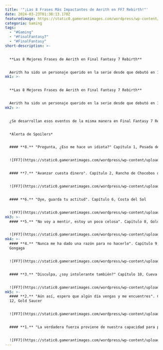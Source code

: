 ```yaml
---
title: '"¡Las 8 Frases Más Impactantes de Aerith en FF7 Rebirth!"'
date: 2024-03-23T01:38:13.170Z
featuredimage: https://static0.gamerantimages.com/wordpress/wp-content/uploads/2024/03/aerith-in-the-kalm-inn-in-final-fantasy-7-rebirth-and-aerith-in-the-village-of-the-gi-in-final-fantasy-7-rebirth.jpg?q=50&fit=contain&w=1140&h=&dpr=1.5
categoria: Gaming
tags:
  - "#Gaming"
  - "#FinalFantasy7"
  - "#FinalFantasy"
short-description: >-
  

  **Las 8 Mejores Frases de Aerith en Final Fantasy 7 Rebirth**


  Aerith ha sido un personaje querido en la serie desde que debutó en 1997 a través de Final Fantasy 7. Incluso hizo cameos en juego
mk1: >-
  

  **Las 8 Mejores Frases de Aerith en Final Fantasy 7 Rebirth**


  Aerith ha sido un personaje querido en la serie desde que debutó en 1997 a través de Final Fantasy 7. Incluso hizo cameos en juegos fuera de Final Fantasy como Kingdom Hearts. Hay una gran razón por la cual se ha arraigado en la mente de tantos fanáticos, lo cual es un spoiler para aquellos que nunca jugaron el juego original o Final Fantasy 7 Rebirth.
mk2: >-
  

  ¿Se desarrollan esos eventos de la misma manera en Final Fantasy 7 Rebirth? Eso no se revelará aún, pero lo que se revelarán son las siguientes líneas. Desde momentos enérgicos de fanática hasta discursos conmovedores, Aerith lo dice todo.


  *Alerta de Spoilers*


  #### **8.** "Pregunta, ¿Eso me hace un idiota?" Capítulo 1, Posada de Kalm


  ![FF7](https://static0.gamerantimages.com/wordpress/wp-content/uploads/2024/03/aerith-in-the-kalm-inn-in-final-fantasy-7-rebirth.jpg?q=50&fit=crop&w=1500&dpr=1.5 "FF7")


  #### **7.** "Avanzar cuesta dinero". Capítulo 2, Rancho de Chocobos de Bill


  ![FF7](https://static0.gamerantimages.com/wordpress/wp-content/uploads/2024/03/aerith-and-cloud-in-final-fantasy-7-rebirth.jpg?q=50&fit=crop&w=1500&dpr=1.5 "FF7")


  #### **6.** "Oye, guarda tu actitud". Capítulo 6, Costa del Sol


  ![FF7](https://static0.gamerantimages.com/wordpress/wp-content/uploads/2024/03/aerith-and-tifa-talking-to-jenny-in-final-fantasy-7-rebirth.jpg?q=50&fit=crop&w=1500&dpr=1.5 "FF7")
mk3: >-
  #### **5.** "No voy a mentir, estoy un poco celosa". Capítulo 8, Gold Saucer


  ![FF7](https://static0.gamerantimages.com/wordpress/wp-content/uploads/2024/03/cloud-tida-and-aerith-in-final-fantasy-7-rebirth.jpg?q=50&fit=crop&w=1500&dpr=1.5 "FF7")
mk4: >-
  #### **4.** "Nunca me ha dado una razón para no hacerlo". Capítulo 9, Pueblo
  Gongaga


  ![FF7](https://static0.gamerantimages.com/wordpress/wp-content/uploads/2024/03/aerith-and-cloud-at-the-chocobo-ranch-in-final-fantasy-7-rebirth.jpg?q=50&fit=crop&w=1500&dpr=1.5 "FF7")


  #### **3.** "Disculpa, ¿soy intolerante también?" Capítulo 10, Cueva de los Gi


  ![FF7](https://static0.gamerantimages.com/wordpress/wp-content/uploads/2024/03/aerith-in-the-village-of-the-gi-in-final-fantasy-7-rebirth.jpg?q=50&fit=crop&w=1500&dpr=1.5 "FF7")
mk5: >-
  #### **2.** "Aún así, espero que algún día vengas y me encuentres". Capítulo
  12, Gold Saucer


  ![FF7](https://static0.gamerantimages.com/wordpress/wp-content/uploads/2024/03/aerith-singing-in-final-fantasy-7-rebirth.jpg?q=50&fit=crop&w=1500&dpr=1.5 "FF7")


  #### **1.** "La verdadera fuerza proviene de nuestra capacidad para perdonar". Capítulo 13, Templo de los Antiguos


  ![FF7](https://static0.gamerantimages.com/wordpress/wp-content/uploads/2024/03/aerith-in-the-temple-of-the-ancients-in-final-fantasy-7-rebirth.jpg?q=50&fit=crop&w=1500&dpr=1.5 "FF7")
---
```

